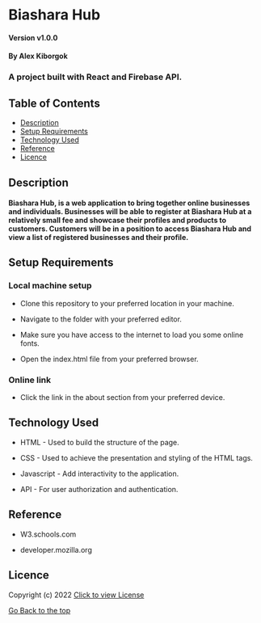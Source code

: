 # Biashara Hub

#### Version v1.0.0
#### By Alex Kiborgok
### A project built with React and Firebase API.

## Table of Contents

+ [Description](#description)
+ [Setup Requirements](#setup-requirements)
+ [Technology Used](#technology-used)
+ [Reference](#reference)
+ [Licence](#licence)

## Description
#### Biashara Hub, is a web application to bring together online businesses and individuals. Businesses will be able to register at Biashara Hub at a relatively small fee and showcase their profiles and products to customers. Customers will be in a position to access Biashara Hub and view a list of registered businesses and their profile.

## Setup Requirements
### Local machine setup
* Clone this repository to your preferred location in your machine.

* Navigate to the folder with your preferred editor.

* Make sure you have access to the internet to load you some online fonts.

* Open the index.html file from your preferred browser.
### Online link
* Click the link in the about section from your preferred device.
## Technology Used
* HTML - Used to build the structure of the page.

* CSS - Used to achieve the presentation and styling of the HTML tags.

* Javascript - Add interactivity to the application.

* API - For user authorization and authentication.

## Reference
* W3.schools.com

* developer.mozilla.org

## Licence

Copyright (c) 2022 [Click to view License](LICENSE)

[Go Back to the top](#description)
